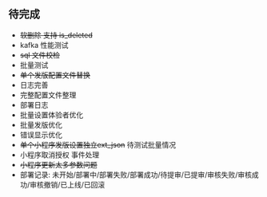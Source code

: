 ## 待完成

- ~~软删除 支持 is_deleted~~
- kafka 性能测试
- ~~sql 文件校检~~
- 批量测试
- ~~单个发版配置文件替换~~
- 日志完善
- 完整配置文件整理
- 部署日志
- 批量设置体验者优化
- 批量发版优化
- 错误显示优化
- ~~单个小程序发版设置独立ext_json~~ 待测试批量情况
- 小程序取消授权 事件处理
- ~~小程序更新太多参数问题~~
- 部署记录: 未开始/部署中/部署失败/部署成功/待提审/已提审/审核失败/审核成功/审核撤销/已上线/已回滚